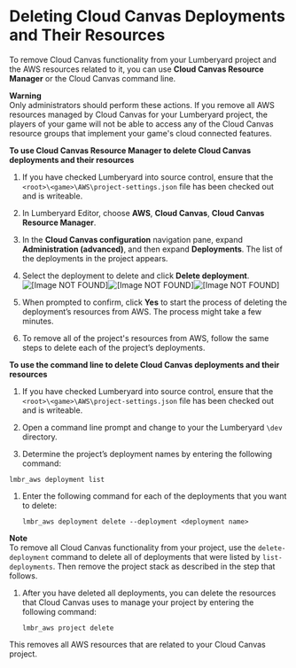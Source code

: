 # Deleting Cloud Canvas Deployments and Their Resources<a name="cloud-canvas-how-to-delete-deployments"></a>

To remove Cloud Canvas functionality from your Lumberyard project and the AWS resources related to it, you can use **Cloud Canvas Resource Manager** or the Cloud Canvas command line\. 

**Warning**  
Only administrators should perform these actions\. If you remove all AWS resources managed by Cloud Canvas for your Lumberyard project, the players of your game will not be able to access any of the Cloud Canvas resource groups that implement your game's cloud connected features\.

**To use Cloud Canvas Resource Manager to delete Cloud Canvas deployments and their resources**

1. If you have checked Lumberyard into source control, ensure that the `<root>\<game>\AWS\project-settings.json` file has been checked out and is writeable\.

1. In Lumberyard Editor, choose **AWS**, **Cloud Canvas**, **Cloud Canvas Resource Manager**\.

1. In the **Cloud Canvas configuration** navigation pane, expand **Administration \(advanced\)**, and then expand **Deployments**\. The list of the deployments in the project appears\.

1. Select the deployment to delete and click **Delete deployment**\.  
![\[Image NOT FOUND\]](http://docs.aws.amazon.com/lumberyard/latest/userguide/)![\[Image NOT FOUND\]](http://docs.aws.amazon.com/lumberyard/latest/userguide/)![\[Image NOT FOUND\]](http://docs.aws.amazon.com/lumberyard/latest/userguide/)

1. When prompted to confirm, click **Yes** to start the process of deleting the deployment’s resources from AWS\. The process might take a few minutes\.

1. To remove all of the project's resources from AWS, follow the same steps to delete each of the project’s deployments\.

**To use the command line to delete Cloud Canvas deployments and their resources**

1. If you have checked Lumberyard into source control, ensure that the `<root>\<game>\AWS\project-settings.json` file has been checked out and is writeable\.

1. Open a command line prompt and change to your the Lumberyard `\dev` directory\.

1.  Determine the project’s deployment names by entering the following command: 

   ```
   lmbr_aws deployment list
   ```

1. Enter the following command for each of the deployments that you want to delete:

   ```
   lmbr_aws deployment delete --deployment <deployment name>
   ```
**Note**  
To remove all Cloud Canvas functionality from your project, use the `delete-deployment` command to delete all of deployments that were listed by `list-deployments`\. Then remove the project stack as described in the step that follows\.

1. After you have deleted all deployments, you can delete the resources that Cloud Canvas uses to manage your project by entering the following command: 

   ```
   lmbr_aws project delete
   ```

This removes all AWS resources that are related to your Cloud Canvas project\. 